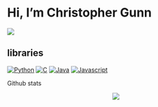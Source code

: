 # Hi, I’m Christopher Gunn <br>


<p>
  <img src="https://readme-typing-svg.herokuapp.com?font=Inconsolata&color=%2303A062&size=25&duration=3500&multiline=true&lines=Salesforce+developer+at+Barlcays;Second+year+apprentice;Studying+at+the+University+of+Glasgow&height=115&width=750">
<p>

## libraries

<p> 
    <a href="#"><img alt="Python" src="https://img.shields.io/badge/python-3670A0?style=for-the-badge&logo=python&logoColor=ffdd54"></a>  
    <a href="#"><img alt="C" src="https://img.shields.io/badge/c-%2300599C.svg?style=for-the-badge&logo=c&logoColor=white"></a>  
    <a href="#"><img alt="Java" src="https://img.shields.io/badge/java-%23ED8B00.svg?style=for-the-badge&logo=java&logoColor=white"></a> 
    <a href="#"><img alt="Javascript" src="https://img.shields.io/badge/javascript-%23323330.svg?style=for-the-badge&logo=javascript&logoColor=%23F7DF1E"></a>
</p>

Github stats

<p align="center"> <img src="https://github-readme-stats.vercel.app/api?username=christopherdmgunn&show_icons=true&theme=codeSTACKr" />

<!---
christopherdmgunn/christopherdmgunn is a ✨ special ✨ repository because its `README.md` (this file) appears on your GitHub profile.
You can click the Preview link to take a look at your changes.
--->
